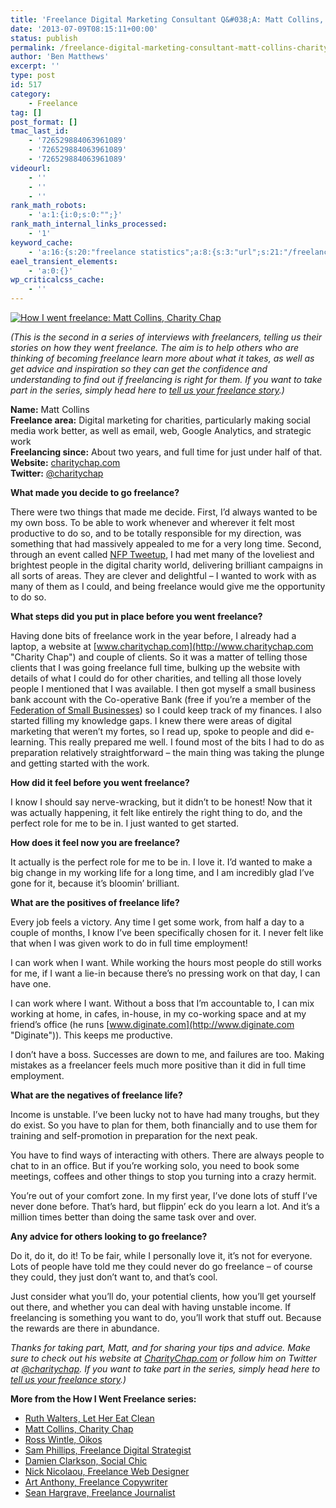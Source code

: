 ```yaml
---
title: 'Freelance Digital Marketing Consultant Q&#038;A: Matt Collins, Charity Chap'
date: '2013-07-09T08:15:11+00:00'
status: publish
permalink: /freelance-digital-marketing-consultant-matt-collins-charity-chap
author: 'Ben Matthews'
excerpt: ''
type: post
id: 517
category:
    - Freelance
tag: []
post_format: []
tmac_last_id:
    - '726529884063961089'
    - '726529884063961089'
    - '726529884063961089'
videourl:
    - ''
    - ''
    - ''
rank_math_robots:
    - 'a:1:{i:0;s:0:"";}'
rank_math_internal_links_processed:
    - '1'
keyword_cache:
    - 'a:16:{s:20:"freelance statistics";a:8:{s:3:"url";s:21:"/freelance-statistics";s:5:"times";s:0:"";s:7:"between";s:0:"";s:6:"before";s:0:"";s:5:"after";s:0:"";s:4:"case";N;s:8:"nofollow";N;s:9:"newwindow";N;}s:19:"freelance portfolio";a:8:{s:3:"url";s:30:"/courses/freelance-portfolios/";s:5:"times";s:0:"";s:7:"between";s:0:"";s:6:"before";s:0:"";s:5:"after";s:0:"";s:4:"case";N;s:8:"nofollow";N;s:9:"newwindow";N;}s:19:"accounting software";a:8:{s:3:"url";s:33:"/best-online-accounting-software/";s:5:"times";s:0:"";s:7:"between";s:0:"";s:6:"before";s:0:"";s:5:"after";s:0:"";s:4:"case";N;s:8:"nofollow";N;s:9:"newwindow";N;}s:19:"freelance community";a:8:{s:3:"url";s:20:"/freelance-community";s:5:"times";s:0:"";s:7:"between";s:0:"";s:6:"before";s:0:"";s:5:"after";s:0:"";s:4:"case";N;s:8:"nofollow";N;s:9:"newwindow";N;}s:19:"freelance questions";a:8:{s:3:"url";s:20:"/freelance-community";s:5:"times";s:0:"";s:7:"between";s:0:"";s:6:"before";s:0:"";s:5:"after";s:0:"";s:4:"case";N;s:8:"nofollow";N;s:9:"newwindow";N;}s:18:"freelance expenses";a:8:{s:3:"url";s:19:"/freelance-expenses";s:5:"times";s:0:"";s:7:"between";s:0:"";s:6:"before";s:0:"";s:5:"after";s:0:"";s:4:"case";N;s:8:"nofollow";N;s:9:"newwindow";N;}s:18:"freelance training";a:8:{s:3:"url";s:8:"/courses";s:5:"times";s:0:"";s:7:"between";s:0:"";s:6:"before";s:0:"";s:5:"after";s:0:"";s:4:"case";N;s:8:"nofollow";N;s:9:"newwindow";N;}s:15:"freelance tools";a:8:{s:3:"url";s:21:"/best-freelance-tools";s:5:"times";s:0:"";s:7:"between";s:0:"";s:6:"before";s:0:"";s:5:"after";s:0:"";s:4:"case";N;s:8:"nofollow";N;s:9:"newwindow";N;}s:15:"freelance rates";a:8:{s:3:"url";s:16:"/freelance-rates";s:5:"times";s:0:"";s:7:"between";s:0:"";s:6:"before";s:0:"";s:5:"after";s:0:"";s:4:"case";N;s:8:"nofollow";N;s:9:"newwindow";N;}s:14:"freelance work";a:8:{s:3:"url";s:15:"/freelance-work";s:5:"times";s:0:"";s:7:"between";s:0:"";s:6:"before";s:0:"";s:5:"after";s:0:"";s:4:"case";N;s:8:"nofollow";N;s:9:"newwindow";N;}s:14:"freelance jobs";a:8:{s:3:"url";s:15:"/freelance-jobs";s:5:"times";s:0:"";s:7:"between";s:0:"";s:6:"before";s:0:"";s:5:"after";s:0:"";s:4:"case";N;s:8:"nofollow";N;s:9:"newwindow";N;}s:13:"balance sheet";a:8:{s:3:"url";s:46:"https://freetrain.co/balance-sheet-definition/";s:5:"times";s:0:"";s:7:"between";s:0:"";s:6:"before";s:0:"";s:5:"after";s:0:"";s:4:"case";N;s:8:"nofollow";N;s:9:"newwindow";N;}s:7:"courses";a:8:{s:3:"url";s:8:"/courses";s:5:"times";s:0:"";s:7:"between";s:0:"";s:6:"before";s:0:"";s:5:"after";s:0:"";s:4:"case";N;s:8:"nofollow";N;s:9:"newwindow";N;}s:5:"rates";a:8:{s:3:"url";s:16:"/freelance-rates";s:5:"times";s:0:"";s:7:"between";s:0:"";s:6:"before";s:0:"";s:5:"after";s:0:"";s:4:"case";N;s:8:"nofollow";N;s:9:"newwindow";N;}s:4:"ir35";a:8:{s:3:"url";s:5:"/ir35";s:5:"times";s:0:"";s:7:"between";s:0:"";s:6:"before";s:0:"";s:5:"after";s:0:"";s:4:"case";N;s:8:"nofollow";N;s:9:"newwindow";N;}s:13:"keywords_time";i:1565620898;}'
eael_transient_elements:
    - 'a:0:{}'
wp_criticalcss_cache:
    - ''
---
```

[![How I went freelance: Matt Collins, Charity Chap](http://benrmatthews.com/wp-content/uploads/2013/07/Screen-Shot-2013-07-09-at-09.08.30.png)](http://charitychap.com "Charity Chap")

*(This is the second in a series of interviews with freelancers, telling us their stories on how they went freelance. The aim is to help others who are thinking of becoming freelance learn more about what it takes, as well as get advice and inspiration so they can get the confidence and understanding to find out if freelancing is right for them. If you want to take part in the series, simply head here to [tell us your freelance story](http://benrmatthews.com/2013/07/tell-your-freelance-story-and-help-others-go-freelance/ "Tell us your freelance story").)*

**Name:** Matt Collins  
**Freelance area:** Digital marketing for charities, particularly making social media work better, as well as email, web, Google Analytics, and strategic work  
**Freelancing since:** About two years, and full time for just under half of that.  
**Website:** [charitychap.com](http://charitychap.com "Charity Chap")  
**Twitter:** [@charitychap](http://twitter.com/charitychap "@charitychap")

**What made you decide to go freelance?**

There were two things that made me decide. First, I’d always wanted to be my own boss. To be able to work whenever and wherever it felt most productive to do so, and to be totally responsible for my direction, was something that had massively appealed to me for a very long time. Second, through an event called [NFP Tweetup](http://www.nfptweetup.org/ "NFP Tweetup"), I had met many of the loveliest and brightest people in the digital charity world, delivering brilliant campaigns in all sorts of areas. They are clever and delightful – I wanted to work with as many of them as I could, and being freelance would give me the opportunity to do so.

**What steps did you put in place before you went freelance?**

Having done bits of freelance work in the year before, I already had a laptop, a website at [www.charitychap.com](http://www.charitychap.com "Charity Chap") and couple of clients. So it was a matter of telling those clients that I was going freelance full time, bulking up the website with details of what I could do for other charities, and telling all those lovely people I mentioned that I was available. I then got myself a small business bank account with the Co-operative Bank (free if you’re a member of the [Federation of Small Businesses](http://www.fsb.org.uk/ "Federation of Small Businesses")) so I could keep track of my finances. I also started filling my knowledge gaps. I knew there were areas of digital marketing that weren’t my fortes, so I read up, spoke to people and did e-learning. This really prepared me well. I found most of the bits I had to do as preparation relatively straightforward – the main thing was taking the plunge and getting started with the work.

**How did it feel before you went freelance?**

I know I should say nerve-wracking, but it didn’t to be honest! Now that it was actually happening, it felt like entirely the right thing to do, and the perfect role for me to be in. I just wanted to get started.

**How does it feel now you are freelance?**

It actually is the perfect role for me to be in. I love it. I’d wanted to make a big change in my working life for a long time, and I am incredibly glad I’ve gone for it, because it’s bloomin’ brilliant.

**What are the positives of freelance life?**

Every job feels a victory. Any time I get some work, from half a day to a couple of months, I know I’ve been specifically chosen for it. I never felt like that when I was given work to do in full time employment!

I can work when I want. While working the hours most people do still works for me, if I want a lie-in because there’s no pressing work on that day, I can have one.

I can work where I want. Without a boss that I’m accountable to, I can mix working at home, in cafes, in-house, in my co-working space and at my friend’s office (he runs [www.diginate.com](http://www.diginate.com "Diginate")). This keeps me productive.

I don’t have a boss. Successes are down to me, and failures are too. Making mistakes as a freelancer feels much more positive than it did in full time employment.

**What are the negatives of freelance life?**

Income is unstable. I’ve been lucky not to have had many troughs, but they do exist. So you have to plan for them, both financially and to use them for training and self-promotion in preparation for the next peak.

You have to find ways of interacting with others. There are always people to chat to in an office. But if you’re working solo, you need to book some meetings, coffees and other things to stop you turning into a crazy hermit.

You’re out of your comfort zone. In my first year, I’ve done lots of stuff I’ve never done before. That’s hard, but flippin’ eck do you learn a lot. And it’s a million times better than doing the same task over and over.

**Any advice for others looking to go freelance?**

Do it, do it, do it! To be fair, while I personally love it, it’s not for everyone. Lots of people have told me they could never do go freelance – of course they could, they just don’t want to, and that’s cool.

Just consider what you’ll do, your potential clients, how you’ll get yourself out there, and whether you can deal with having unstable income. If freelancing is something you want to do, you’ll work that stuff out. Because the rewards are there in abundance.

*Thanks for taking part, Matt, and for sharing your tips and advice. Make sure to check out his website at [CharityChap.com](http://charitychap.com "Charity Chap") or follow him on Twitter at [@charitychap](https://twitter.com/charitychap "@charitychap"). If you want to take part in the series, simply head here to [tell us your freelance story](http://benrmatthews.com/2013/07/tell-your-freelance-story-and-help-others-go-freelance/ "Tell Us Your Freelance Story").)*

**More from the How I Went Freelance series:**

- [Ruth Walters, Let Her Eat Clean](http://benrmatthews.com/2013/07/how-i-went-freelance-ruth-walter-let-her-eat-clean/ "How I Went Freelance: Ruth Walters, Let Her Eat Clean")
- [Matt Collins, Charity Chap](http://benrmatthews.com/2013/07/how-i-went-freelance-matt-collins-charity-chap/ "How I Went Freelance: Matt Collins, Charity Chap")
- [Ross Wintle, Oikos](http://benrmatthews.com/2013/07/how-i-went-freelance-ross-wintle-oikos/ "How I Went Freelance: Ross Wintle, Oikos")
- [Sam Phillips, Freelance Digital Strategist](http://benrmatthews.com/2013/08/how-i-went-freelance-sam-phillips/ "Sam Phillips")
- [Damien Clarkson, Social Chic](http://benrmatthews.com/2013/08/how-i-went-freelance-damien-clarkson-social-chic/ "Damien Clarkson, Social Chic")
- [Nick Nicolaou, Freelance Web Designer](http://benrmatthews.com/2014/08/freelance-nick-nicolaou/ "How I Went Freelance: Nick Nicolaou")
- [Art Anthony, Freelance Copywriter](http://benrmatthews.com/2014/08/how-i-went-freelance-art-anthony-copywriting/ "How I Went Freelance: Art Anthony, Copywriting is Art")
- [Sean Hargrave, Freelance Journalist](http://benrmatthews.com/2014/08/how-i-went-freelance-sean-hargrave-freelance-journalist/ "How I Went Freelance: Sean Hargrave, Freelance Journalist")